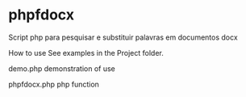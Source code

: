 # phpfdocx
Script php para pesquisar e substituir palavras em documentos docx

How to use
See examples in the Project folder.

demo.php
demonstration of use

phpfdocx.php
php function
